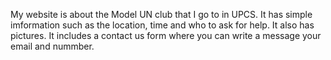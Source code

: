 My website is about the Model UN club that I go to in UPCS. 
It has simple imformation such as the location, time and who to ask for help. 
It also has pictures.
It includes a contact us form where you can write a message your email and nummber.
